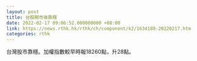 ```yaml
---
layout: post
title: 台股開市後靠穩
date: 2022-02-17 09:06:52.000000000 +08:00
link: https://news.rthk.hk/rthk/ch/component/k2/1634189-20220217.htm
categories: rthk
---
```


台灣股市靠穩。加權指數較早時報18260點，升28點。
